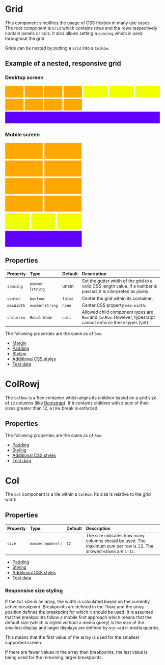 # Grid
This component simplifies the usage of CSS flexbox in many use cases.
The root component is `Grid` which contains rows and the rows
respectively contain panels or cols. It also allows setting a `spacing`
which is used throughout the grid.

Grids can be nested by putting a `Grid` into a `ColRow`.

## Example of a nested, responsive grid

### Desktop screen
![desktop screen](./grid-desktop.png)

### Mobile screen
![desktop screen](./grid-mobile.png)

## Properties
| Property          | Type                | Default      | Description |
|:----------------- |:--------------------|:-------------|:------------|
| `spacing`         | `number` \|`string` | unset        | Set the gutter width of the grid to a valid CSS length value. If a number is passed, it is interpreted as pixels. |
| `center`          | `boolean`           | `false`      | Center the grid within its container. |
| `maxWidth`        | `number`\|`string`  | `none`       | Center CSS property `max-width`. |
| `children`        | `React.Node`        | `null`       | Allowed child component types are `Row` and `ColRow`. However, typescript cannot enforce these types (yet). |

The following properties are the same as of `Box`:
* [Margin](./base-components.md/#Margin)
* [Padding](./base-components.md/#Padding)
* [Styling](./base-components.md/#styling)
* [Additional CSS styles](./base-components.md/#additional-css-styles)
* [Test data](./base-components.md/#test-data)

# ColRowj
The `ColRow` is a flex container which aligns its children based on a grid size of `12` columns (like [Bootstrap](https://getbootstrap.com/docs/4.3/layout/grid/)).
If it contains children with a sum of their sizes greater than 12, a row break is enforced.

## Properties
The following properties are the same as of `Box`:
* [Padding](./base-components.md/#Padding)
* [Styling](./base-components.md/#styling)
* [Additional CSS styles](./base-components.md/#additional-css-styles)
* [Test data](./base-components.md/#test-data)

# Col
The `Col` component is a tile within a `ColRow`. Its size is relative to the
grid width.

## Properties
| Property | Type                  | Default | Description |
|:---------|:----------------------|:--------|:------------|
| `size`   | `number`\|`number[]`  |`12`     | The size indicates how many columns should be used. The maximum sum per row is 12. The allowed values are `1-12`.|

* [Padding](./base-components.md/#Padding)
* [Styling](./base-components.md/#styling)
* [Additional CSS styles](./base-components.md/#additional-css-styles)
* [Test data](./base-components.md/#test-data)

### Responsive size styling
If the `Col` size is an array, the width is calculated based on the currently active breakpoint.
Breakpoints are defined in the `Theme` and the array position defines the breakpoint for which it should be used. It is
assumed that the breakpoints follow a mobile first approach which means that the default size (which is styled without a media query)
is the size of the smallest display and larger displays are defined by `min-width` media queries.

This means that the first value of the array is used for the smallest supported screen.

If there are fewer values in the array than breakpoints, the last value is being used for the remaining larger breakpoints.
